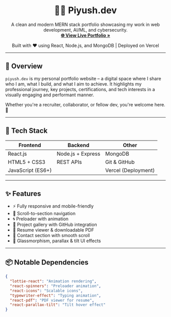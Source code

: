 <h1 align="center">👨‍💻 Piyush.dev</h1>
<p align="center">
  A clean and modern MERN stack portfolio showcasing my work in web development, AI/ML, and cybersecurity.
  <br/>
  <a href="https://piyush-dev.vercel.app/" target="_blank"><strong>🌐 View Live Portfolio »</strong></a>
</p>

<p align="center">
  Built with ❤️ using React, Node.js, and MongoDB | Deployed on Vercel
</p>

---

## 🧭 Overview

`piyush.dev` is my personal portfolio website – a digital space where I share who I am, what I build, and what I aim to achieve. It highlights my professional journey, key projects, certifications, and tech interests in a visually engaging and performant manner.

Whether you're a recruiter, collaborator, or fellow dev, you're welcome here. 👋

---

## 🔧 Tech Stack

| Frontend | Backend | Other |
|----------|---------|-------|
| React.js | Node.js + Express | MongoDB |
| HTML5 + CSS3 | REST APIs | Git & GitHub |
| JavaScript (ES6+) |  | Vercel (Deployment) |

---

## ✨ Features

- ⚡ Fully responsive and mobile-friendly
- 🎯 Scroll-to-section navigation
- 🌀 Preloader with animation
- 🧩 Project gallery with GitHub integration
- 🧾 Resume viewer & downloadable PDF
- 💬 Contact section with smooth scroll
- 🎨 Glassmorphism, parallax & tilt UI effects

---

## 📦 Notable Dependencies

```json
{
  "lottie-react": "Animation rendering",
  "react-spinners": "Preloader animation",
  "react-icons": "Scalable icons",
  "typewriter-effect": "Typing animation",
  "react-pdf": "PDF viewer for resume",
  "react-parallax-tilt": "Tilt hover effect"
}
